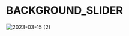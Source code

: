 # BACKGROUND_SLIDER
 
![2023-03-15 (2)](https://user-images.githubusercontent.com/111579457/225304260-0e89cb14-93e1-41b2-afcd-78f8bc722f6d.png)
